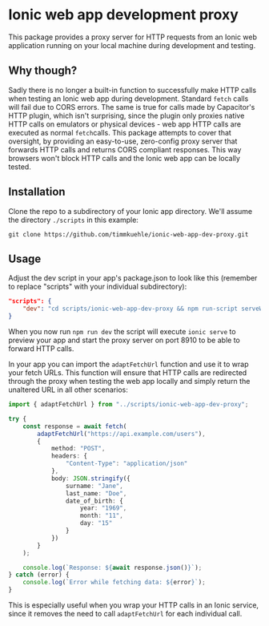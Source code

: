 # Ionic web app development proxy

This package provides a proxy server for HTTP requests from an Ionic web application running on your local machine during development and testing.

## Why though?

Sadly there is no longer a built-in function to successfully make HTTP calls when testing an Ionic web app during development. Standard `fetch` calls will fail due to CORS errors. The same is true for calls made by Capacitor's HTTP plugin, which isn't surprising, since the plugin only proxies native HTTP calls on emulators or physical devices - web app HTTP calls are executed as normal `fetch`calls.
This package attempts to cover that oversight, by providing an easy-to-use, zero-config proxy server that forwards HTTP calls and returns CORS compliant responses. This way browsers won't block HTTP calls and the Ionic web app can be locally tested.

## Installation

Clone the repo to a subdirectory of your Ionic app directory. We'll assume the directory `./scripts` in this example:

```shell
git clone https://github.com/timmkuehle/ionic-web-app-dev-proxy.git
```

## Usage

Adjust the dev script in your app's package.json to look like this (remember to replace "scripts" with your individual subdirectory):

```json
"scripts": {
	"dev": "cd scripts/ionic-web-app-dev-proxy && npm run-script serveWithProxy",
}
```

When you now run `npm run dev` the script will execute `ionic serve` to preview your app and start the proxy server on port 8910 to be able to forward HTTP calls.

In your app you can import the `adaptFetchUrl` function and use it to wrap your fetch URLs. This function will ensure that HTTP calls are redirected through the proxy when testing the web app locally and simply return the unaltered URL in all other scenarios:

```ts
import { adaptFetchUrl } from "../scripts/ionic-web-app-dev-proxy";

try {
	const response = await fetch(
		adaptFetchUrl("https://api.example.com/users"),
		{
			method: "POST",
			headers: {
				"Content-Type": "application/json"
			},
			body: JSON.stringify({
				surname: "Jane",
				last_name: "Doe",
				date_of_birth: {
					year: "1969",
					month: "11",
					day: "15"
				}
			})
		}
	);

	console.log(`Response: ${await response.json()}`);
} catch (error) {
	console.log(`Error while fetching data: ${error}`);
}
```

This is especially useful when you wrap your HTTP calls in an Ionic service, since it removes the need to call `adaptFetchUrl` for each individual call.
